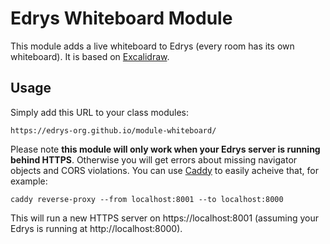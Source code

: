 # Edrys Whiteboard Module

This module adds a live whiteboard to Edrys (every room has its own whiteboard). It is based on [Excalidraw](https://excalidraw.com).
 
## Usage

Simply add this URL to your class modules:

```
https://edrys-org.github.io/module-whiteboard/
```

Please note **this module will only work when your Edrys server is running behind HTTPS**. Otherwise you will get errors about missing navigator objects and CORS violations. You can use [Caddy](https://caddyserver.com/download) to easily acheive that, for example:

```
caddy reverse-proxy --from localhost:8001 --to localhost:8000
```

This will run a new HTTPS server on https://localhost:8001 (assuming your Edrys is running at http://localhost:8000).